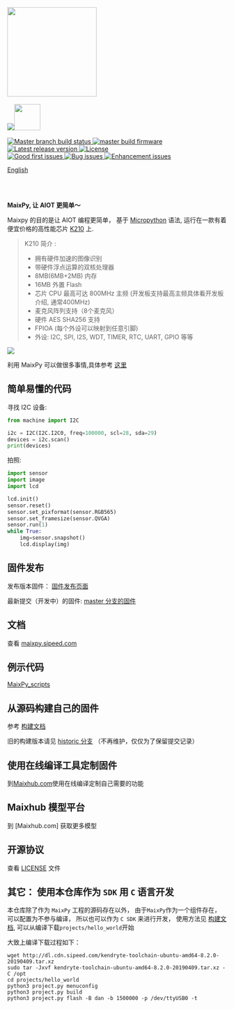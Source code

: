<img width=205 src="assets/image/maixpy.png">


<br />
<br />



<div class="title_pic">
    <img src="assets/image/micropython.png"><img src="assets/image/icon_sipeed2.png"  height="60">
</div>

<br />


<a href="https://travis-ci.org/sipeed/MaixPy">
    <img src="https://travis-ci.org/sipeed/MaixPy.svg?branch=master" alt="Master branch build status" />
</a>
<a href="http://dl.sipeed.com/MAIX/MaixPy/release/master/">
    <img src="https://img.shields.io/badge/build-master-ff69b4.svg" alt="master build firmware" />
</a>
<a href="https://github.com/sipeed/MaixPy/releases">
    <img src="https://img.shields.io/github/release/sipeed/maixpy.svg" alt="Latest release version" />
</a>
<a href="https://github.com/sipeed/MaixPy/blob/master/LICENSE.md">
    <img src="https://img.shields.io/badge/license-Apache%20v2.0-orange.svg" alt="License" />
</a>

<br />

<a href="https://github.com/sipeed/MaixPy/issues?utf8=%E2%9C%93&q=is%3Aissue+label%3A%22good+first+issue%22">
    <img src="https://img.shields.io/github/issues/sipeed/maixpy/good%20first%20issue.svg" alt="Good first issues" />
</a>
<a href="https://github.com/sipeed/MaixPy/issues?q=is%3Aopen+is%3Aissue+label%3Abug">
    <img src="https://img.shields.io/github/issues/sipeed/maixpy/bug.svg" alt="Bug issues" />
</a>
<a href="https://github.com/sipeed/MaixPy/issues?q=is%3Aissue+is%3Aopen+label%3Aenhancement">
    <img src="https://img.shields.io/github/issues/sipeed/maixpy/enhancement.svg" alt="Enhancement issues" />
</a>


<br />

[English](README.md)

<br />
<br />

**MaixPy, 让 AIOT 更简单～**

Maixpy 的目的是让 AIOT 编程更简单， 基于 [Micropython](http://www.micropython.org) 语法, 运行在一款有着便宜价格的高性能芯片 [K210](https://kendryte.com) 上.
> K210 简介 : 
> * 拥有硬件加速的图像识别
> * 带硬件浮点运算的双核处理器
> * 8MB(6MB+2MB) 内存
> * 16MB 外置 Flash
> * 芯片 CPU 最高可达 800MHz 主频 (开发板支持最高主频具体看开发板介绍, 通常400MHz)
> * 麦克风阵列支持（8个麦克风）
> * 硬件 AES SHA256 支持
> * FPIOA (每个外设可以映射到任意引脚)
> * 外设: I2C, SPI, I2S, WDT, TIMER, RTC, UART, GPIO 等等

![](assets/image/maix_bit.png)

利用 MaixPy 可以做很多事情,具体参考 [这里](https://maixpy.sipeed.com/zh/others/what_maix_do.html)


## 简单易懂的代码

寻找 I2C 设备:

```python
from machine import I2C

i2c = I2C(I2C.I2C0, freq=100000, scl=28, sda=29)
devices = i2c.scan()
print(devices)
```

拍照:

```python
import sensor
import image
import lcd

lcd.init()
sensor.reset()
sensor.set_pixformat(sensor.RGB565)
sensor.set_framesize(sensor.QVGA)
sensor.run(1)
while True:
    img=sensor.snapshot()
    lcd.display(img)
```

## 固件发布

发布版本固件： [固件发布页面](https://github.com/sipeed/MaixPy/releases)

最新提交（开发中）的固件: [master 分支的固件](http://dl.sipeed.com/MAIX/MaixPy/release/master/)

## 文档

查看 [maixpy.sipeed.com](https://maixpy.sipeed.com)

## 例示代码

[MaixPy_scripts](https://github.com/sipeed/MaixPy_scripts)

## 从源码构建自己的固件

参考 [构建文档](build.md)

旧的构建版本请见 [historic 分支](https://github.com/sipeed/MaixPy/tree/historic) （不再维护，仅仅为了保留提交记录）

## 使用在线编译工具定制固件

到[Maixhub.com](https://www.maixhub.com/compile.html)使用在线编译定制自己需要的功能

## Maixhub 模型平台

到 [Maixhub.com] 获取更多模型


## 开源协议

查看 [LICENSE](LICENSE.md) 文件

## 其它： 使用本仓库作为 `SDK` 用 `C` 语言开发

本仓库除了作为 `MaixPy` 工程的源码存在以外， 由于`MaixPy`作为一个组件存在， 可以配置为不参与编译， 所以也可以作为 `C SDK` 来进行开发， 使用方法见 [构建文档](build.md), 可以从编译下载`projects/hello_world`开始

大致上编译下载过程如下：

```
wget http://dl.cdn.sipeed.com/kendryte-toolchain-ubuntu-amd64-8.2.0-20190409.tar.xz
sudo tar -Jxvf kendryte-toolchain-ubuntu-amd64-8.2.0-20190409.tar.xz -C /opt
cd projects/hello_world
python3 project.py menuconfig
python3 project.py build
python3 project.py flash -B dan -b 1500000 -p /dev/ttyUSB0 -t
```

